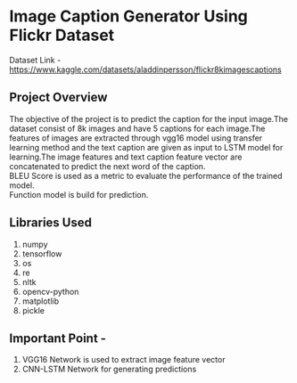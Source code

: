 # Image Caption Generator Using Flickr Dataset

Dataset Link - https://www.kaggle.com/datasets/aladdinpersson/flickr8kimagescaptions

## Project Overview
The objective of the project is to predict the caption for the input image.The dataset consist of 8k images and have 5 captions for each image.The features of images are extracted through vgg16 model using transfer learning method and the text caption are given as input to LSTM model for learning.The image features and text caption feature vector are concatenated to predict the next word of the caption.<br>
BLEU Score is used as a metric to evaluate the performance of the trained model.<br>
Function model is build for prediction.

## Libraries Used
1) numpy
2) tensorflow
3) os
4) re
5) nltk
6) opencv-python
7) matplotlib
8) pickle

## Important Point - 
1) VGG16 Network is used to extract image feature vector
2) CNN-LSTM Network for generating predictions

